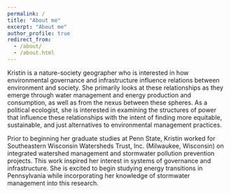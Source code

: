 ```yaml
---
permalink: /
title: "About me"
excerpt: "About me"
author_profile: true
redirect_from: 
  - /about/
  - /about.html
---
```


Kristin is a nature-society geographer who is interested in how environmental governance and infrastructure influence relations between environment and society. She primarily looks at these relationships as they emerge through water management and energy production and consumption, as well as from the nexus between these spheres. As a political ecologist, she is interested in examining the structures of power that influence these relationships with the intent of finding more equitable, sustainable, and just alternatives to environmental management practices.

Prior to beginning her graduate studies at Penn State, Kristin worked for Southeastern Wisconsin Watersheds Trust, Inc. (Milwaukee, Wisconsin) on integrated watershed management and stormwater pollution prevention projects. This work inspired her interest in systems of governance and infrastructure. She is excited to begin studying energy transitions in Pennsylvania while incorporating her knowledge of stormwater management into this research.